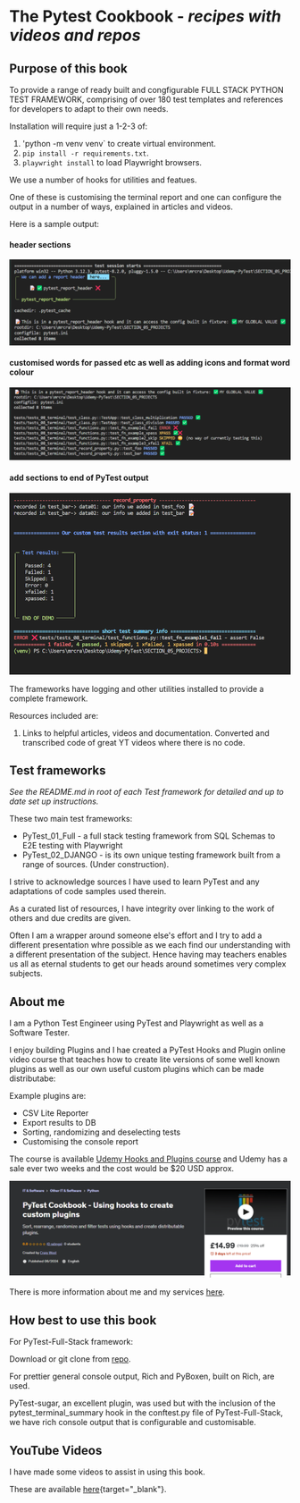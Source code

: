 # The Pytest Cookbook - *recipes with videos and repos*

## Purpose of this book 

To provide a range of ready built and congfigurable FULL STACK PYTHON TEST FRAMEWORK, comprising of over 180 test templates and references for developers to adapt to their own needs.

Installation will require just a 1-2-3 of:
   
1. 'python -m venv venv` to create virtual environment.
2. `pip install -r requirements.txt`.
3. `playwright install` to load Playwright browsers.

We use a number of hooks for utilities and featues.

One of these is customising the terminal report and one can configure the output in a number of ways, explained in articles and videos.

Here is a sample output:

#### header sections

![Test results](./images/terminal-01.png "Demo")

#### customised words for passed etc as well as adding icons and format word colour 

![Test results](./images/terminal-03.png "Demo")

#### add sections to end of PyTest output 

![Test results](./images/terminal-02.png "Demo")

The frameworks have logging and other utilities installed to provide a complete framework.

Resources included are:

1. Links to helpful articles, videos and documentation. Converted and transcribed code of great YT videos where there is no code.

## Test frameworks

*See the README.md in root of each Test framework for detailed and up to date set up instructions.*

These two main test frameworks:

- PyTest_01_Full - a full stack testing framework from SQL Schemas to E2E testing with Playwright
- PyTest_02_DJANGO - is its own unique testing framework built from a range of sources. (Under construction).

I strive to acknowledge sources I have used to learn PyTest and any adaptations of code samples used therein.

As a curated list of resources, I have integrity over linking to the work of others and due credits are given.

Often I am a wrapper around someone else's effort and I try to add a different presentation whre possible as we each find our understanding with a different presentation of the subject. Hence having may teachers enables us all as eternal students to get our heads around sometimes very complex subjects.

## About me

I am a Python Test Engineer using PyTest and Playwright as well as a Software Tester.

I enjoy building Plugins and I hae created a PyTest Hooks and Plugin online video course that teaches how to create lite versions of some well known plugins as well as our own useful custom plugins which can be made distributabe:

Example plugins are:

- CSV Lite Reporter
- Export results to DB
- Sorting, randomizing and deselecting tests
- Customising the console report

The course is available [Udemy Hooks and Plugins course](https://www.udemy.com/course/pytest-cookbook-using-hooks-to-create-custom-plugins/) and Udemy has a sale ever two weeks and the cost would be $20 USD approx.

![PyTest - hoks and plugins](./images/udemy-hooks.png)

There is more information about me and my services [here](https://pytest-cookbook.netlify.app/craig/).

## How best to use this book


For PyTest-Full-Stack framework:

Download or git clone from [repo](https://github.com/https://github.com/Python-Test-Engineer/PyTest-Full-Stack).


For prettier general console output, Rich and PyBoxen, built on Rich, are used.

PyTest-sugar, an excellent plugin, was used but with the inclusion of the pytest_terminal_summary hook in the conftest.py file of PyTest-Full-Stack, we have rich console output that is configurable and customisable.

## YouTube Videos

I have made some videos to assist in using this book.

These are available [here](https://www.youtube.com/playlist?list=PLsszRSbzjyvlrB6V5dacW6G8YrD_iW7oy){target="_blank"}.

<!-- 

==================================================================
## TODO

Django Tests

- https://www.photondesigner.com/articles/unit-tests-factory-boy-faker?ref=yt-unit-tests-factory-boy-faker

Testing middleware with `override_settings`

- https://www.youtube.com/watch?v=TTEEr4N-lKw


:flag_be: :heart: :arrow_right: 


```python
# Hello world example (Python)
print("Hello World!")
zero_to_
```

!!! note
 Example of a note.

!!! tip "Custom title"
 Example tip. -->